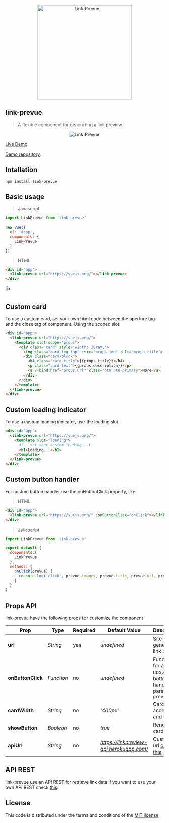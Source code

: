 <p align="center">
  <img src="https://raw.githubusercontent.com/nivaldomartinez/link-prevue/master/link-prevue.png" alt="Link Prevue" width="300">
</p>

## link-prevue

> A flexible component for generating a link preview

<p align="center">
  <img src="https://media.giphy.com/media/dZ5jwDmXARwBkFlRbV/giphy.gif" alt="Link Prevue">
</p>

[Live Demo](https://link-prevue.herokuapp.com/).

[Demo repository](https://github.com/nivaldomartinez/link-prevue-demo).

## Intallation
```
npm install link-prevue
```

## Basic usage

> Javascript

```javascript
import LinkPrevue from 'link-prevue'

new Vue({
  el: '#app',
  components: {
    LinkPrevue
  }
})
```
> HTML

```html
<div id="app">
  <link-prevue url="https://vuejs.org/"></link-prevue>
</div>
```

:+1:

## Custom card

To use a custom card, set your own html code between the aperture tag and the close tag of component. Using the scoped slot.

```html
<div id="app">
  <link-prevue url="https://vuejs.org/">
    <template slot-scope="props">
      <div class="card" style="width: 20rem;">
        <img class="card-img-top" :src="props.img" :alt="props.title">
        <div class="card-block">
          <h4 class="card-title">{{props.title}}</h4>
          <p class="card-text">{{props.description}}</p>
          <a v-bind:href="props.url" class="btn btn-primary">More</a>
        </div>
      </div>
    </template>
  </link-prevue>
</div>
```

## Custom loading indicator

To use a custom loading indicator, use the loading slot.

```html
<div id="app">
  <link-prevue url="https://vuejs.org/">
    <template slot="loading">
      <!-- set your custom loading -->
      <h1>Loading...</h1>
    </template>
  </link-prevue>
</div>
```

## Custom button handler

For custom button handler use the onButtonClick property, like.

> HTML

```html
<div id="app">
  <link-prevue url="https://vuejs.org/" :onButtonClick="onClick"></link-prevue>
</div>

```

> Javascript

```javascript
import LinkPrevue from 'link-prevue'

export default {
  components:{
    LinkPrevue
  },
  methods: {
    onClick(prevue) {
      console.log('click', prevue.images, prevue.title, prevue.url, prevue.description)
    }
  }
}
```

## Props API

link-prevue have the following props for customize the component

 Prop                 | Type       | Required | Default Value                            | Description
--------------------- | ---------- | -------- | ---------------------------------------- | -----------
**url**               | _String_   | yes      | _undefined_                              | Site url for generate link preview
**onButtonClick**     | _Function_ | no       | _undefined_                              | Function for a custom button handler, params => `prevue`
**cardWidth**         | _String_   | no       | _'400px'_                                | Card width, accept `px` and `%`
**showButton**        | _Boolean_  | no       | _true_                                   | Render card button
**apiUrl**            | _String_   | no       | _https://linkpreview-api.herokuapp.com/_ | Custom API url [check this](https://github.com/nivaldomartinez/link-preview-api)


## API REST

link-prevue use an API REST for retrieve link data if you want to use your own API REST check [this](https://github.com/nivaldomartinez/link-preview-api).
## License

This code is distributed under the terms and conditions of the [MIT license](https://opensource.org/licenses/MIT).
